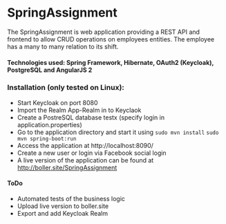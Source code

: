 # SpringAssignment

The SpringAssignment is web application providing a REST API and frontend to allow CRUD operations on employees entities. The employee has a many to many relation to its shift.

#### Technologies used: Spring Framework, Hibernate, OAuth2 (Keycloak), PostgreSQL and AngularJS 2

### Installation (only tested on Linux):

- Start Keycloak on port 8080
- Import the Realm App-Realm in to Keyclaok
- Create a PostreSQL database testx (specify login in application.properties)
- Go to the application directory and start it using `sudo mvn install` `sudo mvn spring-boot:run`
- Access the application at http://localhost:8090/
- Create a new user or login via Facebook social login
- A live version of the application can be found at http://boller.site/SpringAssignment

#### ToDo
- Automated tests of the business logic
- Upload live version to boller.site
- Export and add Keycloak Realm

